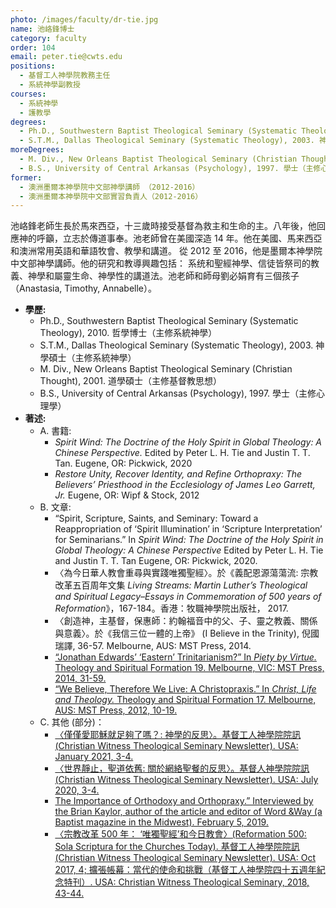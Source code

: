 ```yaml
---
photo: /images/faculty/dr-tie.jpg
name: 池峈鋒博士
category: faculty
order: 104
email: peter.tie@cwts.edu
positions:
  - 基督工人神學院教務主任
  - 系統神學副教授
courses:
  - 系統神學
  - 護教學
degrees:
  - Ph.D., Southwestern Baptist Theological Seminary (Systematic Theology), 2010. 哲學博士（主修系統神學）
  - S.T.M., Dallas Theological Seminary (Systematic Theology), 2003. 神學碩士（主修系統神學）
moreDegrees:
  - M. Div., New Orleans Baptist Theological Seminary (Christian Thought), 2001. 道學碩士（主修基督教思想）
  - B.S., University of Central Arkansas (Psychology), 1997. 學士（主修心理學）
former:
  - 澳洲墨爾本神學院中文部神學講師 （2012-2016）
  - 澳洲墨爾本神學院中文部實習負責人（2012-2016）
---
```


池峈鋒老師生長於馬來西亞，十三歲時接受基督為救主和生命的主。八年後，他回應神的呼籲，立志於傳道事奉。池老師曾在美國深造 14 年。他在美國、馬来西亞和澳洲常用英語和華語牧會、教學和講道。 從 2012 至 2016，他是墨爾本神學院中文部神學講師。他的研究和教導興趣包括： 系统和聖經神學、信徒皆祭司的教義、神學和屬靈生命、神學性的講道法。池老師和師母劉必娟育有三個孩子（Anastasia, Timothy, Annabelle）。

- **學歷:**
  - Ph.D., Southwestern Baptist Theological Seminary (Systematic Theology), 2010. 哲學博士（主修系統神學）
  - S.T.M., Dallas Theological Seminary (Systematic Theology), 2003. 神學碩士（主修系統神學）
  - M. Div., New Orleans Baptist Theological Seminary (Christian Thought), 2001. 道學碩士（主修基督教思想）
  - B.S., University of Central Arkansas (Psychology), 1997. 學士（主修心理學）
- **著述:**
  - A. 書籍:
    - _Spirit Wind: The Doctrine of the Holy Spirit in Global Theology: A Chinese Perspective._ Edited by Peter L. H. Tie and Justin T. T. Tan. Eugene, OR: Pickwick, 2020
    - _Restore Unity, Recover Identity, and Refine Orthopraxy: The Believers’ Priesthood in the Ecclesiology of James Leo Garrett, Jr._ Eugene, OR: Wipf & Stock, 2012
  - B. 文章:
    - “Spirit, Scripture, Saints, and Seminary: Toward a Reappropriation of ‘Spirit Illumination’ in ‘Scripture Interpretation’ for Seminarians.” In _Spirit Wind: The Doctrine of the Holy Spirit in Global Theology: A Chinese Perspective_ Edited by Peter L. H. Tie and Justin T. T. Tan Eugene, OR: Pickwick, 2020.
    - 〈為今日華人教會重尋與實踐唯獨聖經〉。於《義配恩源蕩蕩流: 宗教改革五百周年文集 _Living Streams: Martin Luther’s Theological and Spiritual Legacy–Essays in Commemoration of 500 years of Reformation_》，167-184。香港：牧職神學院出版社， 2017.
    - 〈創造神，主基督，保惠師：約翰福音中的父、子、靈之教義、關係與意義〉。於《我信三位一體的上帝》 (I Believe in the Trinity), 倪國瑞譯, 36-57. Melbourne, AUS: MST Press, 2014.
    - [“Jonathan Edwards’ ‘Eastern’ Trinitarianism?” In _Piety by Virtue._ Theology and Spiritual Formation 19. Melbourne, VIC: MST Press, 2014, 31-59.](http://issuu.com/mstchinese/docs/mstcj_19)
    - [“We Believe, Therefore We Live: A Christopraxis.” In _Christ, Life and Theology._ Theology and Spiritual Formation 17. Melbourne, AUS: MST Press, 2012, 10-19.](http://issuu.com/mstchinese/docs/mstcj_17)
  - C. 其他 (部分)：
    - [〈僅僅愛耶穌就足夠了嗎？: 神學的反思〉。基督工人神學院院訊 (Christian Witness Theological Seminary Newsletter). USA: January 2021, 3-4.](https://www.cwts.edu/wp-content/uploads/2021/01/2021A.pdf)
    - [〈世界靜止，聖道依舊: 關於網絡聖餐的反思〉。基督人神學院院訊 (Christian Witness Theological Seminary Newsletter). USA: July 2020, 3-4.](https://www.cwts.edu/contact-info/newsletter/newsletter-jul2020/)
    - [The Importance of Orthodoxy and Orthopraxy.” Interviewed by the Brian Kaylor, author of the article and editor of Word &Way (a Baptist magazine in the Midwest). February 5, 2019.](https://wordandway.org/2019/02/05/the-importance-of-orthodoxy-and-orthopraxy/)
    - [〈宗教改革 500 年： ‘唯獨聖經’和今日教會〉(Reformation 500: Sola Scriptura for the Churches Today). 基督工人神學院院訊 (Christian Witness Theological Seminary Newsletter). USA: Oct 2017, 4; 擴張帳幕：當代的使命和挑戰（基督工人神學院四十五週年紀念特刊）. USA: Christian Witness Theological Seminary, 2018, 43-44.](https://www.cwts.edu/wp-content/uploads/2017/10/2017Oct_Web3.pdf)
